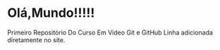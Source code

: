 # Olá,Mundo!!!!!
 Primeiro Repositório Do Curso Em Video Git e GitHub
Linha adicionada diretamente no site.
